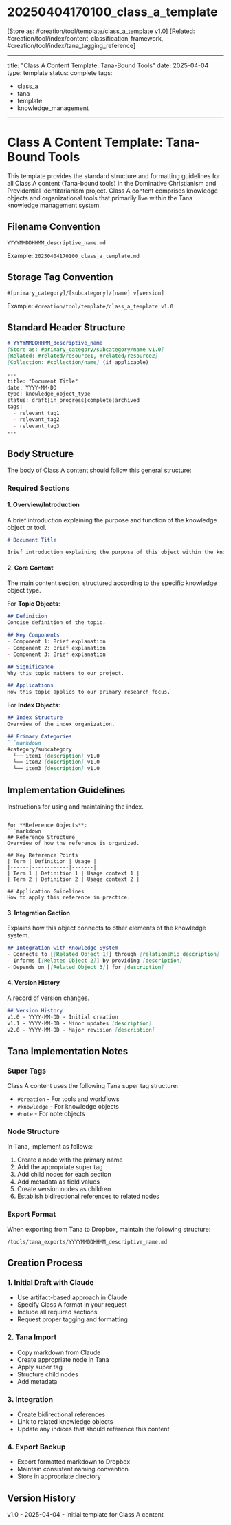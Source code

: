 # 20250404170100_class_a_template
[Store as: #creation/tool/template/class_a_template v1.0]
[Related: #creation/tool/index/content_classification_framework, #creation/tool/index/tana_tagging_reference]

---
title: "Class A Content Template: Tana-Bound Tools"
date: 2025-04-04
type: template
status: complete
tags:
  - class_a
  - tana
  - template
  - knowledge_management
---

# Class A Content Template: Tana-Bound Tools

This template provides the standard structure and formatting guidelines for all Class A content (Tana-bound tools) in the Dominative Christianism and Providential Identitarianism project. Class A content comprises knowledge objects and organizational tools that primarily live within the Tana knowledge management system.

## Filename Convention
```
YYYYMMDDHHMM_descriptive_name.md
```
Example: `20250404170100_class_a_template.md`

## Storage Tag Convention
```
#[primary_category]/[subcategory]/[name] v[version]
```
Example: `#creation/tool/template/class_a_template v1.0`

## Standard Header Structure
```markdown
# YYYYMMDDHHMM_descriptive_name
[Store as: #primary_category/subcategory/name v1.0]
[Related: #related/resource1, #related/resource2]
[Collection: #collection/name] (if applicable)

---
title: "Document Title"
date: YYYY-MM-DD
type: knowledge_object_type
status: draft|in_progress|complete|archived
tags:
  - relevant_tag1
  - relevant_tag2
  - relevant_tag3
---
```

## Body Structure
The body of Class A content should follow this general structure:

### Required Sections

#### 1. Overview/Introduction
A brief introduction explaining the purpose and function of the knowledge object or tool.

```markdown
# Document Title

Brief introduction explaining the purpose of this object within the knowledge management system.
```

#### 2. Core Content
The main content section, structured according to the specific knowledge object type.

For **Topic Objects**:
```markdown
## Definition
Concise definition of the topic.

## Key Components
- Component 1: Brief explanation
- Component 2: Brief explanation
- Component 3: Brief explanation

## Significance
Why this topic matters to our project.

## Applications
How this topic applies to our primary research focus.
```

For **Index Objects**:
```markdown
## Index Structure
Overview of the index organization.

## Primary Categories
```markdown
#category/subcategory
  └── item1 [description] v1.0
  └── item2 [description] v1.0
  └── item3 [description] v1.0
```

## Implementation Guidelines
Instructions for using and maintaining the index.
```

For **Reference Objects**:
```markdown
## Reference Structure
Overview of how the reference is organized.

## Key Reference Points
| Term | Definition | Usage |
|------|------------|-------|
| Term 1 | Definition 1 | Usage context 1 |
| Term 2 | Definition 2 | Usage context 2 |

## Application Guidelines
How to apply this reference in practice.
```

#### 3. Integration Section
Explains how this object connects to other elements of the knowledge system.

```markdown
## Integration with Knowledge System
- Connects to [[Related Object 1]] through [relationship description]
- Informs [[Related Object 2]] by providing [description]
- Depends on [[Related Object 3]] for [description]
```

#### 4. Version History
A record of version changes.

```markdown
## Version History
v1.0 - YYYY-MM-DD - Initial creation
v1.1 - YYYY-MM-DD - Minor updates [description]
v2.0 - YYYY-MM-DD - Major revision [description]
```

## Tana Implementation Notes

### Super Tags
Class A content uses the following Tana super tag structure:
- `#creation` - For tools and workflows
- `#knowledge` - For knowledge objects
- `#note` - For note objects

### Node Structure
In Tana, implement as follows:
1. Create a node with the primary name
2. Add the appropriate super tag
3. Add child nodes for each section
4. Add metadata as field values
5. Create version nodes as children
6. Establish bidirectional references to related nodes

### Export Format
When exporting from Tana to Dropbox, maintain the following structure:
```
/tools/tana_exports/YYYYMMDDHHMM_descriptive_name.md
```

## Creation Process

### 1. Initial Draft with Claude
- Use artifact-based approach in Claude
- Specify Class A format in your request
- Include all required sections
- Request proper tagging and formatting

### 2. Tana Import
- Copy markdown from Claude
- Create appropriate node in Tana
- Apply super tag
- Structure child nodes
- Add metadata

### 3. Integration
- Create bidirectional references
- Link to related knowledge objects
- Update any indices that should reference this content

### 4. Export Backup
- Export formatted markdown to Dropbox
- Maintain consistent naming convention
- Store in appropriate directory

## Version History

v1.0 - 2025-04-04 - Initial template for Class A content
